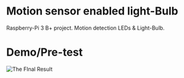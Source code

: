 # Motion sensor enabled light-Bulb
Raspberry-Pi 3 B+ project. Motion detection LEDs &amp; Light-Bulb.
# Demo/Pre-test
![The FInal Result](https://github.com/sean-huni/motion-light/img_demo.png)

